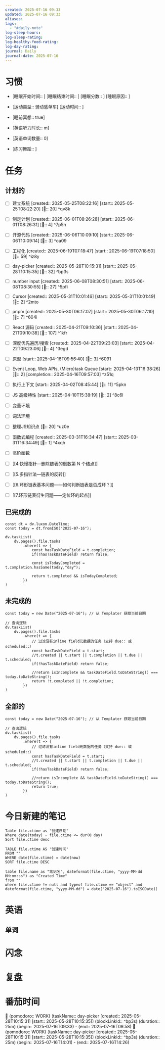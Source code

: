 ```yaml
---
created: 2025-07-16 09:33
updated: 2025-07-16 09:33
aliases: 
tags:
  - "#daily-note"
log-sleep-hours: 
log-sleep-rating: 
log-healthy-food-rating: 
log-day-rating: 
journal: Daily
journal-date: 2025-07-16
---
```

# 习惯
- [睡眠开始时间:: ] [睡眠结束时间:: ] [睡眠分数:: ] [睡眠原因:: ] 
- [运动类型:: 骑动感单车] [运动时间:: ]
- [睡前冥想:: true]

- [英语听力时长:: m]
- [英语单词数量:: 0]

- [练习舞蹈:: ]

# 任务

## 计划的

- [ ] 建立系统 [created:: 2025-05-25T08:22:16] [start:: 2025-05-25T08:22:20] [🍅:: 20]  ^qv8k
- [ ] 制定计划 [created:: 2025-06-01T08:26:28] [start:: 2025-06-01T08:26:31] [🍅:: 4]  ^7p5h
- [ ] 开源代码 [created:: 2025-06-06T10:09:10] [start:: 2025-06-06T10:09:14] [🍅:: 3]  ^oa09
- [ ] 工程化 [created:: 2025-06-19T07:18:47] [start:: 2025-06-19T07:18:50] [🍅:: 59]  ^iz8y
- [ ] day-picker [created:: 2025-05-28T10:15:31] [start:: 2025-05-28T10:15:35] [🍅:: 32]  ^bp3s
- [ ] number input [created:: 2025-06-08T08:30:51] [start:: 2025-06-08T08:30:55] [🍅:: 27]  ^5pfi
- [ ] Cursor [created:: 2025-05-31T10:01:46] [start:: 2025-05-31T10:01:49] [🍅:: 2]  ^2mto

- [ ] pnpm [created:: 2025-05-30T06:17:07] [start:: 2025-05-30T06:17:10] [🍅:: 7]  ^604i
- [ ] React 源码 [created:: 2025-04-21T09:10:36]  [start:: 2025-04-21T09:10:38] [🍅:: 107]  ^1kfr
- [ ] 深度优先遍历/搜索 [created:: 2025-04-22T09:23:03] [start:: 2025-04-22T09:23:06]  [🍅:: 4]  ^3egd

- [ ] 原型 [start:: 2025-04-16T09:56:40] [🍅:: 3]  ^6091
- [ ] Event Loop, Web APIs, (Micro)task Queue [start:: 2025-04-13T16:38:26] [🍅:: 2]  [completion:: 2025-04-16T09:57:03]  ^z51q
- [ ] 执行上下文 [start:: 2025-04-02T08:45:44]  [🍅:: 11] ^5pkn
- [ ] JS 高级特性 [start:: 2025-04-10T15:38:19] [🍅:: 2]  ^8c6l
- [ ] 变量环境 
- [ ] 词法环境
- [ ] 整理JS知识点 [🍅:: 20] ^uz0e
- [ ] 函数式编程 [created:: 2025-03-31T16:34:47] [start:: 2025-03-31T16:34:49] [🍅:: 1]  ^4xqh
- [ ] 高阶函数 
- [ ] [[4.快慢指针—删除链表的倒数第 N 个结点]]
- [ ] [[5.多指针法—链表的反转]]
- [ ] [[6.环形链表基本问题——如何判断链表是否成环？]]
- [ ] [[7.环形链表衍生问题——定位环的起点]]

## 已完成的
```dataviewjs
const dt = dv.luxon.DateTime;
const today = dt.fromISO("2025-07-16");

dv.taskList(
    dv.pages().file.tasks
        .where(t => {
            const hasTaskDateField = t.completion;
            if(!hasTaskDateField) return false;
            
            const isTodayCompleted = t.completion.hasSame(today,"day");
            
            return t.completed && isTodayCompleted;
        })
)
```


## 未完成的

```dataviewjs
const today = new Date("2025-07-16"); // 从 Templater 获取当前日期

// 查询逻辑
dv.taskList(
    dv.pages().file.tasks
        .where(t => {
	        // 过滤没有inline field元数据的任务（支持 due:: 或 scheduled::）
            const hasTaskDateField = t.start;
            //t.created || t.start || t.completion || t.due || t.scheduled;
            if(!hasTaskDateField) return false;
            
            //return isIncomplete && taskDateField.toDateString() === today.toDateString();
            return !t.completed || !t.completion;
        })
)
```

## 全部的
```dataviewjs
const today = new Date("2025-07-16"); // 从 Templater 获取当前日期

// 查询逻辑
dv.taskList(
    dv.pages().file.tasks
        .where(t => {
	        // 过滤没有inline field元数据的任务（支持 due:: 或 scheduled::）
            const hasTaskDateField = t.start;
            //t.created || t.start || t.completion || t.due || t.scheduled;
            if(!hasTaskDateField) return false;
            
            //return isIncomplete && taskDateField.toDateString() === today.toDateString();
            return true;
        })
)
```

# 今日新建的笔记
```dataview
Table file.ctime as "创建日期"
Where date(today) - file.ctime <= dur(0 day)
Sort file.ctime desc
```

```dataview
TABLE file.ctime AS "创建时间"
FROM ""
WHERE date(file.ctime) = date(now)
SORT file.ctime DESC
```

```dataview
table file.name as "笔记名", dateformat(file.ctime, "yyyy-MM-dd HH:mm:ss") as "Created Time"
from ""
where file.ctime != null and typeof file.ctime == "object" and dateformat(file.ctime, "yyyy-MM-dd") = date("2025-07-16").toISODate()
```

# 英语
## 单词

# 闪念



# 复盘


# 番茄时间

🍅 (pomodoro:: WORK) (taskName:: day-picker [created:: 2025-05-28T10:15:31] [start:: 2025-05-28T10:15:35]) (blockLinkId::  ^bp3s) (duration:: 25m) (begin:: 2025-07-16T09:33) - (end:: 2025-07-16T09:58)
🍅 (pomodoro:: WORK) (taskName:: day-picker [created:: 2025-05-28T10:15:31] [start:: 2025-05-28T10:15:35]) (blockLinkId::  ^bp3s) (duration:: 25m) (begin:: 2025-07-16T14:01) - (end:: 2025-07-16T14:26)